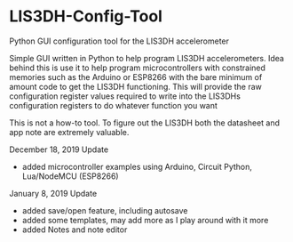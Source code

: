 # LIS3DH-Config-Tool
Python GUI configuration tool for the LIS3DH accelerometer

Simple GUI written in Python to help program LIS3DH accelerometers.
Idea behind this is use it to help program microcontrollers with constrained
memories such as the Arduino or ESP8266 with the bare minimum of amount code 
to get the LIS3DH functioning. This will provide the raw configuration register
values required to write into the LIS3DHs configuration registers to do whatever function
you want

This is not a how-to tool. To figure out the LIS3DH both the datasheet and
app note are extremely valuable.

December 18, 2019 Update
- added microcontroller examples using Arduino, Circuit Python, Lua/NodeMCU (ESP8266)

January 8, 2019 Update
- added save/open feature, including autosave
- added some templates, may add more as I play around with it more
- added Notes and note editor
